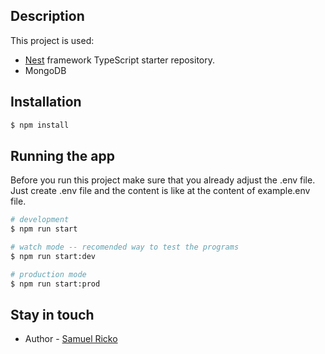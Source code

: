 ## Description

This project is used:
- [Nest](https://github.com/nestjs/nest) framework TypeScript starter repository.
- MongoDB


## Installation

```bash
$ npm install
```

## Running the app
Before you run this project make sure that you already adjust the .env file.
Just create .env file and the content is like at the content of example.env file.

```bash
# development
$ npm run start

# watch mode -- recomended way to test the programs
$ npm run start:dev

# production mode
$ npm run start:prod
```
## Stay in touch

- Author - [Samuel Ricko](https://www.linkedin.com/in/samuelricko/)
